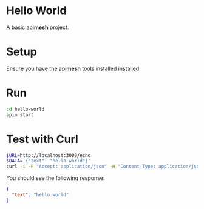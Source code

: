 # Hello World

A basic api**mesh** project.

# Setup

Ensure you have the api**mesh** tools installed installed.

# Run

```sh
cd hello-world
apim start
```

# Test with Curl

```sh
$URL=http://localhost:3000/echo
$DATA='{"text": "hello world"}'
curl -i -H "Accept: application/json" -H "Content-Type: application/json" -X POST -d $DATA $URL
```

You should see the following response:

```json
{
  "text": "hello world"
}
```
